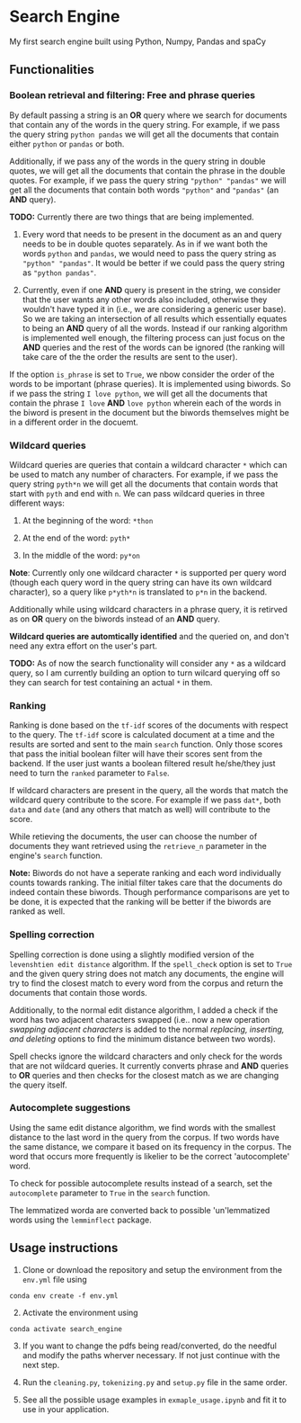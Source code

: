 # Search Engine

My first search engine built using Python, Numpy, Pandas and spaCy

## Functionalities

### Boolean retrieval and filtering: Free and phrase queries

By default passing a string is an **OR** query where we search for documents that contain any of the words in the query string. For example, if we pass the query string `python pandas` we will get all the documents that contain either `python` or `pandas` or both. 

Additionally, if we pass any of the words in the query string in double quotes, we will get all the documents that contain the phrase in the double quotes. For example, if we pass the query string `"python" "pandas"` we will get all the documents that contain both words `"python"` and `"pandas"` (an **AND** query).

**TODO:** Currently there are two things that are being implemented. 

1. Every word that needs to be present in the document as an and query needs to be in double quotes separately. As in if we want both the words `python` and `pandas`, we would need to pass the query string as `"python" "pandas"`. It would be better if we could pass the query string as `"python pandas"`.

2. Currently, even if one **AND** query is present in the string, we consider that the user wants any other words also included, otherwise they wouldn't have typed it in (i.e., we are considering a generic user base). So we are taking an intersection of all results which essentially equates to being an **AND** query of all the words. Instead if our ranking algorithm is implemented well enough, the filtering process can just focus on the **AND** queries and the rest of the words can be ignored (the ranking will take care of the the order the results are sent to the user).

If the option `is_phrase` is set to `True`, we nbow consider the order of the words to be important (phrase queries). It is implemented using biwords. So if we pass the string `I love python`, we will get all the documents that contain the phrase `I love` **AND** `love python` wherein each of the words in the biword is present in the document but the biwords themselves might be in a different order in the docuemt.

### Wildcard queries

Wildcard queries are queries that contain a wildcard character `*` which can be used to match any number of characters. For example, if we pass the query string `pyth*n` we will get all the documents that contain words that start with `pyth` and end with `n`. We can pass wildcard queries in three different ways:

1. At the beginning of the word: `*thon`

2. At the end of the word: `pyth*`

3. In the middle of the word: `py*on`

**Note**: Currently only one wildcard character `*` is supported per query word (though each query word in the query string can have its own wildcard character), so a query like `p*yth*n` is translated to `p*n` in the backend.

Additionally while using wildcard characters in a phrase query, it is retirved as on **OR** query on the biwords instead of an **AND** query.

**Wildcard queries are automtically identified** and the queried on, and don't need any extra effort on the user's part.

**TODO:** As of now the search functionality will consider any `*` as a wildcard query, so I am currently building an option to turn wilcard querying off so they can search for test containing an actual `*` in them.


### Ranking

Ranking is done based on the `tf-idf` scores of the documents with respect to the query. The `tf-idf` score is calculated document at a time and the results are sorted and sent to the main `search` function. Only those scores that pass the initial boolean filter will have their scores sent from the backend. If the user just wants a boolean filtered result he/she/they just need to turn the `ranked` parameter to `False`. 

If wildcard characters are present in the query, all the words that match the wildcard query contribute to the score. For example if we pass `dat*`, both `data` and `date`  (and any others that match as well) will contribute to the score.

While retieving the documents, the user can choose the number of documents they want retrieved using the `retrieve_n` parameter in the engine's `search` function. 

**Note:** Biwords do not have a seperate ranking and each word individually counts towards ranking. The initial filter takes care that the documents do indeed contain these biwords. Though performance comparisons are yet to be done, it is expected that the ranking will be better if the biwords are ranked as well.

### Spelling correction

Spelling correction is done using a slightly modified version of the `levenshtien edit distance` algorithm. If the `spell_check` option is set to `True` and the given query string does not match any documents, the engine will try to find the closest match to every word from the corpus and return the documents that contain those words.

Additionally, to the normal edit distance algorithm, I added a check if the word has two adjacent characters swapped (i.e.. now a new operation *swapping adjacent characters* is added to the normal *replacing, inserting, and deleting* options to find the minimum distance between two words).

Spell checks ignore the wildcard characters and only check for the words that are not wildcard queries. It currently converts phrase and **AND** queries to **OR** queries and then checks for the closest match as we are changing the query itself.

### Autocomplete suggestions

Using the same edit distance algorithm, we find words with the smallest distance to the last word in the query from the corpus. If two words have the same distance, we compare it based on its frequency in the corpus. The word that occurs more frequently is likelier to be the correct 'autocomplete' word.

To check for possible autocomplete results instead of a search, set the `autocomplete` parameter to `True` in the `search` function.

The lemmatized worda are converted back to possible 'un'lemmatized words using the `lemminflect` package.

## Usage instructions

1. Clone or download the repository and setup the environment from the `env.yml` file using

```
conda env create -f env.yml
```

2. Activate the environment using

```
conda activate search_engine
```

3. If you want to change the pdfs being read/converted, do the needful and modify the paths wherver necessary. If not just continue with the next step.

4. Run the `cleaning.py`,  `tokenizing.py` and `setup.py` file in the same order.

5. See all the possible usage examples in `exmaple_usage.ipynb` and fit it to use in your application.


